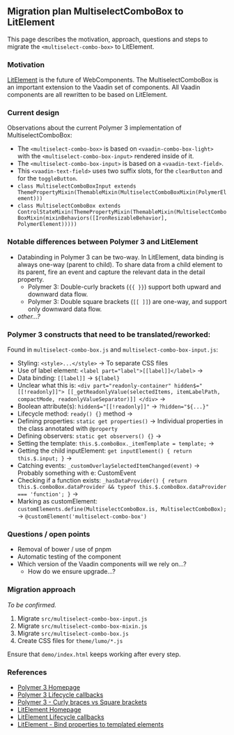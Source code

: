 ## Migration plan MultiselectComboBox to LitElement
This page describes the motivation, approach, questions and steps to migrate the `<multiselect-combo-box>` to LitElement.  

### Motivation
[LitElement](https://lit-element.polymer-project.org/) is the future of WebComponents. The MultiselectComboBox is an important extension to the Vaadin set of components. All Vaadin components are all rewritten to be based on LitElement. 

### Current design
Observations about the current Polymer 3 implementation of MultiselectComboBox:
- The `<multiselect-combo-box>` is based on `<vaadin-combo-box-light>` with the `<multiselect-combo-box-input>` rendered inside of it.
- The `<multiselect-combo-box-input>` is based on a `<vaadin-text-field>`.
- This `<vaadin-text-field>` uses two suffix slots, for the `clearButton` and for the `toggleButton`. 
- `class MultiselectComboBoxInput extends ThemePropertyMixin(ThemableMixin(MultiselectComboBoxMixin(PolymerElement)))`
- `class MultiselectComboBox extends ControlStateMixin(ThemePropertyMixin(ThemableMixin(MultiselectComboBoxMixin(mixinBehaviors([IronResizableBehavior], PolymerElement)))))`

### Notable differences between Polymer 3 and LitElement
- Databinding in Polymer 3 can be two-way. In LitElement, data binding is always one-way (parent to child). To share data from a child element to its parent, fire an event and capture the relevant data in the detail property.
    - Polymer 3: Double-curly brackets (`{{ }}`) support both upward and downward data flow.
    - Polymer 3: Double square brackets (`[[ ]]`) are one-way, and support only downward data flow.
- _other...?_

### Polymer 3 constructs that need to be translated/reworked:
Found in `multiselect-combo-box.js` and `multiselect-combo-box-input.js`:
- Styling: `<style>...</style>` -> To separate CSS files
- Use of label element: `<label part="label">[[label]]</label>` ->  
- Data binding: `[[label]]` -> `${label}`
- Unclear what this is: `<div part="readonly-container" hidden$="[[!readonly]]"> [[_getReadonlyValue(selectedItems, itemLabelPath, compactMode, readonlyValueSeparator)]] </div>` ->
- Boolean attribute(s): `hidden$="[[!readonly]]"` -> `?hidden="${...}"` 
- Lifecycle method: `ready() {}` method -> 
- Defining properties: `static get properties()` -> Individual properties in the class annotated with `@property`
- Defining observers: `static get observers() {}` -> 
- Setting the template: `this.$.comboBox._itemTemplate = template;` -> 
- Getting the child inputElement: `get inputElement() { return this.$.input; }` -> 
- Catching events: `_customOverlaySelectedItemChanged(event)` -> Probably something with e: CustomEvent
- Checking if a function exists: `_hasDataProvider() { return this.$.comboBox.dataProvider && typeof this.$.comboBox.dataProvider === 'function'; }` -> 
- Marking as customElement: `customElements.define(MultiselectComboBox.is, MultiselectComboBox);` -> `@customElement('multiselect-combo-box')`

### Questions / open points
- Removal of bower / use of pnpm
- Automatic testing of the component
- Which version of the Vaadin components will we rely on...?
  - How do we ensure upgrade...?

### Migration approach
_To be confirmed._
1) Migrate `src/multiselect-combo-box-input.js`
1) Migrate `src/multiselect-combo-box-mixin.js`
1) Migrate `src/multiselect-combo-box.js`
1) Create CSS files for `theme/lumo/*.js`

Ensure that `demo/index.html` keeps working after every step.

### References
- [Polymer 3 Homepage](https://polymer-library.polymer-project.org/3.0/docs/devguide/properties)
- [Polymer 3 Lifecycle callbacks](https://polymer-library.polymer-project.org/1.0/docs/devguide/registering-elements)  
- [Polymer 3 - Curly braces vs Square brackets](https://stackoverflow.com/questions/51947790/polymer-data-bindings-curly-vs-square-brackets)
- [LitElement Homepage](https://lit-element.polymer-project.org/)
- [LitElement Lifecycle callbacks](https://lit-element.polymer-project.org/guide/lifecycle)  
- [LitElement - Bind properties to templated elements](https://lit-element.polymer-project.org/guide/templates#bind-properties-to-templated-elements)


